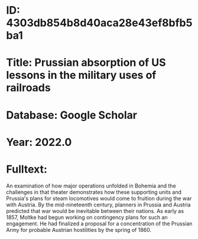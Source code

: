 # ID: 4303db854b8d40aca28e43ef8bfb5ba1
# Title: Prussian absorption of US lessons in the military uses of railroads
# Database: Google Scholar
# Year: 2022.0
# Fulltext:
An examination of how major operations unfolded in Bohemia and the challenges in that theater demonstrates how these supporting units and Prussia's plans for steam locomotives would come to fruition during the war with Austria.
By the mid-nineteenth century, planners in Prussia and Austria predicted that war would be inevitable between their nations.
As early as 1857, Moltke had begun working on contingency plans for such an engagement.
He had finalized a proposal for a concentration of the Prussian Army for probable Austrian hostilities by the spring of 1860.